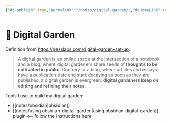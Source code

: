 ```yaml
---
{"dg-publish":true,"permalink":"/notes/digital-garden/","dgHomeLink":true,"dgPassFrontmatter":false,"dgShowBacklinks":true,"dgShowLocalGraph":false}
---
```


# 🌱 Digital Garden

Definition from <https://nesslabs.com/digital-garden-set-up>:

> A digital garden is an online space at the intersection of a notebook and a blog, where digital gardeners share seeds of **thoughts to be cultivated in public**. Contrary to a blog, where articles and essays have a publication date and start decaying as soon as they are published, a digital garden is evergreen: **digital gardeners keep on editing and refining their notes.**


Tools I use to build my digital garden:

- [[notes/obsidian|obsidian]]
- [[notes/using obsidian-digital-garden|using obsidian-digital-garden]] plugin <-- follow the instructions here
